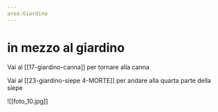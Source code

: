 ```yaml
---
area:Giardino
---
```

# in mezzo al giardino

Vai al [[17-giardino-canna]] per tornare alla canna

Vai al [[23-giardino-siepe 4-MORTE]] per andare alla quarta parte della siepe

![[foto_10.jpg]]